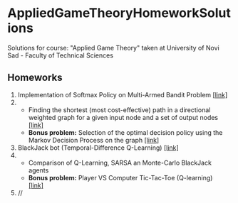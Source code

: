 # AppliedGameTheoryHomeworkSolutions
Solutions for course: "Applied Game Theory" taken at University of Novi Sad - Faculty of Technical Sciences

## Homeworks 
1. Implementation of Softmax Policy on Multi-Armed Bandit Problem [[link]](https://github.com/NikolaZubic/AppliedGameTheoryHomeworkSolutions/blob/main/Homework%201/domaci1.ipynb)<br>
2. * Finding the shortest (most cost-effective) path in a directional weighted graph for a given input node and a set of output nodes [[link]](https://github.com/NikolaZubic/AppliedGameTheoryHomeworkSolutions/blob/main/Homework%202/domaci2_osnovni.ipynb)<br>
   * <b>Bonus problem:</b> Selection of the optimal decision policy using the Markov Decision Process on the graph [[link]](https://github.com/NikolaZubic/AppliedGameTheoryHomeworkSolutions/blob/main/Homework%202/domaci2_dodatni.ipynb)<br>
3. BlackJack bot (Temporal-Difference Q-Learning) [[link]](https://github.com/NikolaZubic/AppliedGameTheoryHomeworkSolutions/blob/main/Homework%203/domaci3.ipynb)<br>
4. * Comparison of Q-Learning, SARSA an Monte-Carlo BlackJack agents<br>
   * <b>Bonus problem:</b> Player VS Computer Tic-Tac-Toe (Q-learning)<br>[[link]](https://github.com/NikolaZubic/AppliedGameTheoryHomeworkSolutions/blob/main/Homework%202/domaci2_dodatni.ipynb)<br>
5. //
